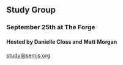 ## Study Group
### September 25th at The Forge
#### Hosted by Danielle Closs and Matt Morgan

study@semjs.org
